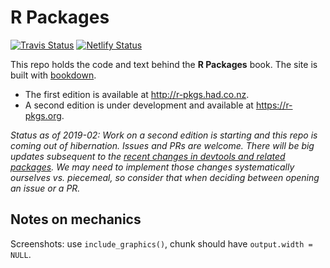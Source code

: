 # R Packages

[![Travis Status](https://travis-ci.org/hadley/r-pkgs.svg?branch=master)](https://travis-ci.org/hadley/r-pkgs)
[![Netlify Status](https://api.netlify.com/api/v1/badges/a5dbbee9-7396-4e7f-8ce7-6abd362d9752/deploy-status)](https://app.netlify.com/sites/r-pkgs/deploys)

This repo holds the code and text behind the **R Packages** book. The site is built with [bookdown](https://bookdown.org/yihui/bookdown/).

  * The first edition is available at <http://r-pkgs.had.co.nz>.
  * A second edition is under development and available at <https://r-pkgs.org>.

*Status as of 2019-02: Work on a second edition is starting and this repo is coming out of hibernation. Issues and PRs are welcome. There will be big updates subsequent to the [recent changes in devtools and related packages](https://www.tidyverse.org/articles/2018/10/devtools-2-0-0/). We may need to implement those changes systematically ourselves vs. piecemeal, so consider that when deciding between opening an issue or a PR.* 

## Notes on mechanics

Screenshots: use `include_graphics()`, chunk should have `output.width = NULL`.

